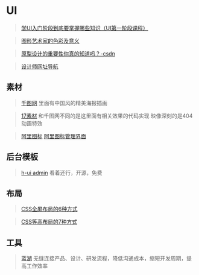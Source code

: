 # UI

> [学UI入门阶段到底要掌握哪些知识（UI第一阶段课程）](http://www.xueui.cn/design-theory/learn-ui-1.html)

> [图形艺术家的色彩及意义](https://www.lifewire.com/color-symbolism-information-1073947)

> [原型设计的重要性你真的知道吗？-csdn](https://blog.csdn.net/jongde1/article/details/72830254?locationNum=9&fps=1)

> [设计师网址导航](https://hao.uisdc.com/)

## 素材

> [千图网](http://www.58pic.com/) 里面有中国风的精美海报插画

> [17素材](http://www.17sucai.com/) 和千图网不同的是这里面有相关效果的代码实现   映像深刻的是404动画特效

> [阿里图标](http://www.iconfont.cn/)  [阿里图标管理界面](http://www.iconfont.cn/manage/index)

## 后台模板

> [h-ui admin](http://www.h-ui.net/H-ui.admin.shtml)  看着还行，开源，免费

## 布局

> [CSS全屏布局的6种方式](https://www.cnblogs.com/xiaohuochai/p/5458068.html) 

> [CSS等高布局的7种方式](http://www.cnblogs.com/xiaohuochai/p/5457127.html)

## 工具
> [蓝湖](https://lanhuapp.com/)  无缝连接产品、设计、研发流程，降低沟通成本，缩短开发周期，提高工作效率
